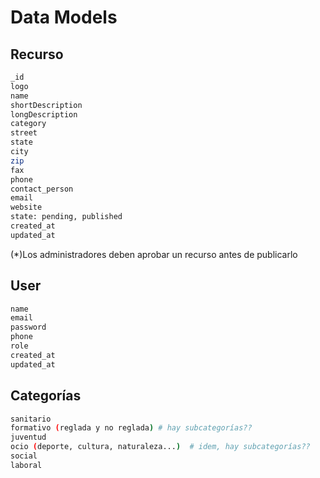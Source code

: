 # Data Models

## Recurso
```bash
_id
logo
name
shortDescription
longDescription
category
street
state
city
zip
fax
phone
contact_person
email
website
state: pending, published
created_at
updated_at
```

(*)Los administradores deben aprobar un recurso antes de publicarlo

## User
```bash
name
email
password
phone
role
created_at
updated_at
```


## Categorías

```bash
sanitario
formativo (reglada y no reglada) # hay subcategorías??
juventud
ocio (deporte, cultura, naturaleza...)  # idem, hay subcategorías??
social
laboral
```
